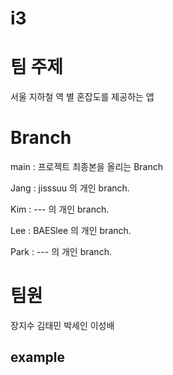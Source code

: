 # i3

# 팀 주제
서울 지하철 역 별 혼잡도를 제공하는 앱

# Branch 
main : 프로젝트 최종본을 올리는 Branch

Jang : jisssuu 의 개인 branch. 

Kim : --- 의 개인 branch.    

Lee : BAESlee 의 개인 branch. 

Park : --- 의 개인 branch. 


# 팀원
장지수 김태민 박세인 이성배





## example
